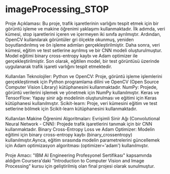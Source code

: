# imageProcessing_STOP
Proje Açıklaması:
Bu proje, trafik işaretlerinin varlığını tespit etmek için bir görüntü işleme ve makine öğrenimi yaklaşımı kullanmaktadır. İlk adımda, veri kümesi, stop işaretlerini içeren ve içermeyen iki sınıfa ayrılmıştır. Ardından, OpenCV kullanılarak görüntüler gri ölçekte okunmuş, yeniden boyutlandırılmış ve ön işleme adımları gerçekleştirilmiştir. Daha sonra, veri kümesi, eğitim ve test setlerine ayrılmış ve bir CNN modeli oluşturulmuştur. Model eğitimi binary cross-entropy kaybı ve Adam optimizer ile gerçekleştirilmiştir. Son olarak, eğitilen model, bir test görüntüsü üzerinde uygulanarak trafik işareti varlığını tespit etmektedir.

Kullanılan Teknolojiler:
Python ve OpenCV: Proje, görüntü işleme işlemlerini gerçekleştirmek için Python programlama dilini ve OpenCV (Open Source Computer Vision Library) kütüphanesini kullanmaktadır.
NumPy: Projede, görüntü verilerini işlemek ve yönetmek için NumPy kullanılmıştır.
Keras ve TensorFlow: Yapay sinir ağı modelinin oluşturulması ve eğitimi için Keras kütüphanesi kullanılmıştır. 
Scikit-learn: Proje, veri kümesini eğitim ve test setlerine bölmek için Scikit-learn kütüphanesini kullanmaktadır.

Kullanılan Makine Öğrenimi Algoritmaları:
Evrişimli Sinir Ağı (Convolutional Neural Network - CNN):  Projede trafik işaretlerini tanımak için bir CNN kullanmaktadır. 
Binary Cross-Entropy Loss ve Adam Optimizer: Modelin eğitimi için binary cross-entropy kaybı (binary_crossentropy) kullanılmıştır.Ayrıca, eğitim sırasında modelin parametrelerini güncellemek için Adam optimizasyon algoritması (optimizer='adam') kullanılmıştır.

Proje Amacı:
"IBM AI Engineering Profesyonel Sertifikası" kapsamında aldığım Coursera'daki "Introduction to Computer Vision and Image Processing" kursu için geliştirilmiş olan final projesi olarak sunulmuştur.
